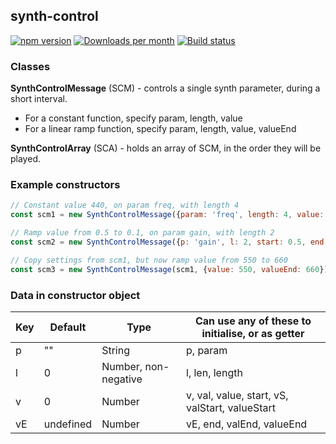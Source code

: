 ## synth-control

[![npm version](https://badge.fury.io/js/synth-control.svg)](https://badge.fury.io/js/synth-control)
[![Downloads per month](https://img.shields.io/npm/dy/synth-control.svg?maxAge=31536000)](https://github.com/davidryan59/synth-control)
[![Build status](https://travis-ci.org/davidryan59/synth-control.svg?master)](https://travis-ci.org/davidryan59)

### Classes

**SynthControlMessage** (SCM) - controls a single synth parameter, during a short interval.
- For a constant function, specify param, length, value
- For a linear ramp function, specify param, length, value, valueEnd

**SynthControlArray** (SCA) - holds an array of SCM, in the order they will be played.

### Example constructors
``` js
// Constant value 440, on param freq, with length 4
const scm1 = new SynthControlMessage({param: 'freq', length: 4, value: 440})

// Ramp value from 0.5 to 0.1, on param gain, with length 2
const scm2 = new SynthControlMessage({p: 'gain', l: 2, start: 0.5, end: 0.1})

// Copy settings from scm1, but now ramp value from 550 to 660
const scm3 = new SynthControlMessage(scm1, {value: 550, valueEnd: 660})
```

### Data in constructor object

| Key | Default | Type | Can use any of these to initialise, or as getter |
| - | - | - | - |
| p | "" | String | p, param |
| l | 0 | Number, non-negative | l, len, length |
| v | 0 | Number | v, val, value, start, vS, valStart, valueStart |
| vE | undefined | Number | vE, end, valEnd, valueEnd |
